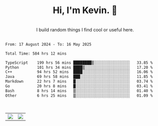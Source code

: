 <!--
**kevin-pek/kevin-pek** is a ✨ _special_ ✨ repository because its `README.md` (this file) appears on your GitHub profile.

Here are some ideas to get you started:

- 🔭 I’m currently working on ...
- 🌱 I’m currently learning ...
- 👯 I’m looking to collaborate on ...
- 🤔 I’m looking for help with ...
- 💬 Ask me about ...
- 📫 How to reach me: ...
- 😄 Pronouns: ...
- ⚡ Fun fact: ...
-->
<div align="center">
  <h1>Hi, I'm Kevin. 👋</h1>
  <br />
  I build random things I find cool or useful here.
</div>
<br />
<!--START_SECTION:waka-->

```txt
From: 17 August 2024 - To: 16 May 2025

Total Time: 584 hrs 12 mins

TypeScript    199 hrs 56 mins ████████▒░░░░░░░░░░░░░░░░   33.85 %
Python        101 hrs 34 mins ████▒░░░░░░░░░░░░░░░░░░░░   17.20 %
C++           94 hrs 52 mins  ████░░░░░░░░░░░░░░░░░░░░░   16.06 %
Java          69 hrs 58 mins  ███░░░░░░░░░░░░░░░░░░░░░░   11.85 %
Markdown      22 hrs 7 mins   █░░░░░░░░░░░░░░░░░░░░░░░░   03.74 %
Go            20 hrs 8 mins   █░░░░░░░░░░░░░░░░░░░░░░░░   03.41 %
Bash          8 hrs 14 mins   ▒░░░░░░░░░░░░░░░░░░░░░░░░   01.40 %
Other         6 hrs 25 mins   ▒░░░░░░░░░░░░░░░░░░░░░░░░   01.09 %
```

<!--END_SECTION:waka-->
<br />
<table width="100%">
  <tr>
    <td align="left" width="50%">
      <img src="https://github-readme-stats-kevin-pek.vercel.app/api?username=kevin-pek&include_all_commits=true&count_private=true&theme=rose_pine" />
    </td>
    <td align="right" width="50%">
      <img src="https://github-readme-stats-kevin-pek.vercel.app/api/top-langs?username=kevin-pek&langs_count=10&hide_progress=true&theme=rose_pine" />
    </td>
  </tr>
</table>
